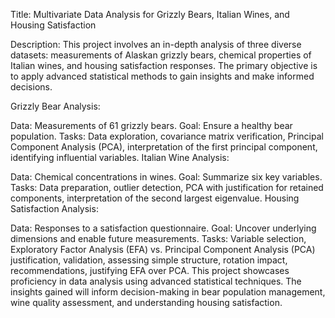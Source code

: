 Title: Multivariate Data Analysis for Grizzly Bears, Italian Wines, and Housing Satisfaction

Description:
This project involves an in-depth analysis of three diverse datasets: measurements of Alaskan grizzly bears, chemical properties of Italian wines, and housing satisfaction responses. The primary objective is to apply advanced statistical methods to gain insights and make informed decisions.

Grizzly Bear Analysis:

Data: Measurements of 61 grizzly bears.
Goal: Ensure a healthy bear population.
Tasks: Data exploration, covariance matrix verification, Principal Component Analysis (PCA), interpretation of the first principal component, identifying influential variables.
Italian Wine Analysis:

Data: Chemical concentrations in wines.
Goal: Summarize six key variables.
Tasks: Data preparation, outlier detection, PCA with justification for retained components, interpretation of the second largest eigenvalue.
Housing Satisfaction Analysis:

Data: Responses to a satisfaction questionnaire.
Goal: Uncover underlying dimensions and enable future measurements.
Tasks: Variable selection, Exploratory Factor Analysis (EFA) vs. Principal Component Analysis (PCA) justification, validation, assessing simple structure, rotation impact, recommendations, justifying EFA over PCA.
This project showcases proficiency in data analysis using advanced statistical techniques. The insights gained will inform decision-making in bear population management, wine quality assessment, and understanding housing satisfaction.
 
